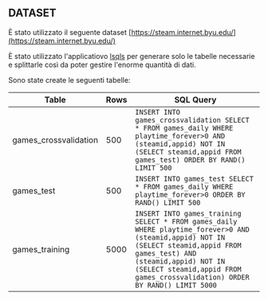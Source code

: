 ## DATASET

È stato utilizzato il seguente dataset [https://steam.internet.byu.edu/](https://steam.internet.byu.edu/)

È stato utilizzato l'applicatiovo [lsqls](https://github.com/alessandrodicosola/lsqls) per generare solo le tabelle necessarie e splittarle così da poter gestire l'enorme quantità di dati.

Sono state create le seguenti tabelle:

| Table                 |Rows| SQL Query |
|-----------------------|----|-----------|
| games_crossvalidation |500|`INSERT INTO games_crossvalidation SELECT * FROM games_daily WHERE playtime_forever>0 AND (steamid,appid) NOT IN (SELECT steamid,appid FROM games_test) ORDER BY RAND() LIMIT 500`      |
| games_test            |500| `INSERT INTO games_test SELECT * FROM games_daily WHERE playtime_forever>0 ORDER BY RAND() LIMIT 500`     |
| games_training        |5000| `INSERT INTO games_training SELECT * FROM games_daily WHERE playtime_forever>0 AND (steamid,appid) NOT IN (SELECT steamid,appid FROM games_test) AND (steamid,appid) NOT IN (SELECT steamid,appid FROM games_crossvalidation) ORDER BY RAND() LIMIT 5000`      |
